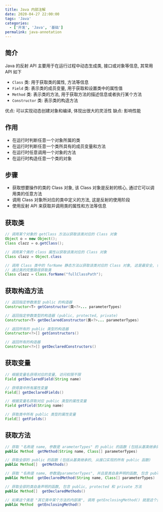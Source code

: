 ```yaml
---
title: Java 内部注解
date: 2020-04-27 22:00:00
tags: 'Java'
categories:
  - ['开发', 'Java', '基础']
permalink: java-annotation
---
```


## 简介

Java 的反射 API 主要用于在运行过程中动态生成类, 接口或对象等信息, 其常用 API 如下

- `Class` 类: 用于获取类的属性, 方法等信息
- `Field` 类: 表示类的成员变量, 用于获取和设置类中的属性值
- `Method` 类: 表示类的方法, 用于获取方法的描述信息或者执行某个方法
- `Constructor` 类: 表示类的构造方法

优点: 可以实现动态创建对象和编译, 体现出很大的灵活性
缺点: 影响性能

<!-- more -->

## 作用

- 在运行时判断任意一个对象所属的类
- 在运行时判断任意一个类所具有的成员变量和方法
- 在运行时任意调用一个对象的方法
- 在运行时构造任意一个类的对象

## 步骤

- 获取想要操作的类的 Class 对象, 该 Class 对象是反射的核心, 通过它可以调用类的任意方法
- 调用 Class 对象所对应的类中定义的方法, 这是反射的使用阶段
- 使用反射 API 来获取并调用类的属性和方法等信息

## 获取类

```java
// 调用某个对象的 getClass 方法以获取该类对应的 Class 对象
Object o = new Object();
Class clazz = o.getClass();

// 调用某个类的 class 属性以获取该类对应的 Class 对象
Class clazz = Object.class

// 调用 Class 类中的 forName 静态方法以获取该类对应的 Class 对象, 这是最安全, 性能也最好的方法
// 通过类的完整路径获取类
Class clazz = Class.forName("fullClassPath");
```

## 获取构造方法

```java
// 返回指定参数类型 public 的构造器
Constructor<T> getConstructor(类<?>... parameterTypes)

// 返回指定参数类型的构造器 (public, protected, private)
Constructor<T> getDeclaredConstructor(类<?>... parameterTypes)

// 返回所有的 public 类型的构造器
Constructor<?>[] getConstructors()

// 返回所有的构造器
Constructor<?>[] getDeclaredConstructors()
```

## 获取变量

```java
// 根据变量名获得对应的变量, 访问权限不限
Field getDeclaredField(String name)

// 获得类中所有属性变量
Field[] getDeclaredFields()

// 根据变量名获取对应 public 类型的属性变量
Field getField(String name)

// 获取类中所有 public 类型的属性变量
Field[] getFields()
```

## 获取方法

```java
// 获取 "名称是 name, 参数是 arameterTypes" 的 public 的函数 (包括从基类继承的, 从接口实现的所有 public 函数)
public Method  getMethod(String name, Class[] parameterTypes)

// 获取全部的 public 的函数 (包括从基类继承的, 从接口实现的所有 public 函数)
public Method[]  getMethods()

// 获取 "名称是 name, 参数是parameterTypes", 并且是类自身声明的函数, 包含 public, protected 和 private 方法
public Method  getDeclaredMethod(String name, Class[] parameterTypes)

// 获取全部的类自身声明的函数, 包含 public, protected 和 private 方法
public Method[]  getDeclaredMethods()

// 如果这个类是 "其它类中某个方法的内部类", 调用 getEnclosingMethod() 就是这个类所在的方法, 若不存在, 返回 null
public Method  getEnclosingMethod()
```
